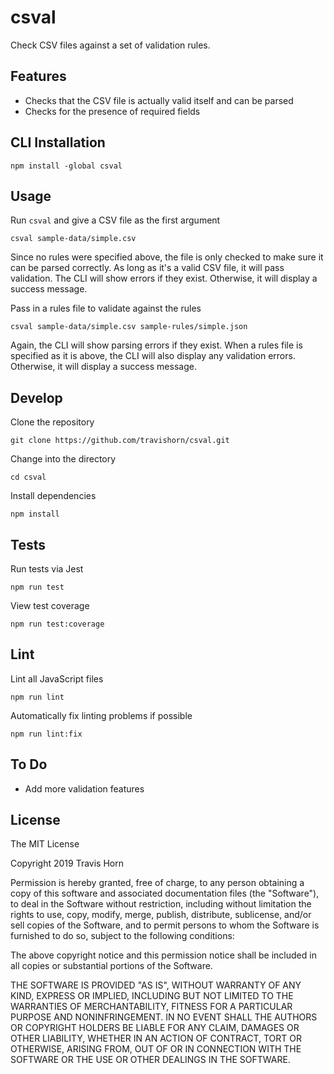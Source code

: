 # csval

Check CSV files against a set of validation rules.

## Features

- Checks that the CSV file is actually valid itself and can be parsed
- Checks for the presence of required fields

## CLI Installation

```
npm install -global csval
```

## Usage

Run `csval` and give a CSV file as the first argument

```
csval sample-data/simple.csv
```

Since no rules were specified above, the file is only checked to make sure it
can be parsed correctly. As long as it's a valid CSV file, it will pass
validation. The CLI will show errors if they exist. Otherwise, it will display
a success message.

Pass in a rules file to validate against the rules

```
csval sample-data/simple.csv sample-rules/simple.json
```

Again, the CLI will show parsing errors if they exist. When a rules file is
specified as it is above, the CLI will also display any validation errors.
Otherwise, it will display a success message.

## Develop

Clone the repository

```
git clone https://github.com/travishorn/csval.git
```

Change into the directory

```
cd csval
```

Install dependencies

```
npm install
```

## Tests

Run tests via Jest

```
npm run test
```

View test coverage

```
npm run test:coverage
```

## Lint

Lint all JavaScript files

```
npm run lint
```

Automatically fix linting problems if possible

```
npm run lint:fix
```

## To Do

- Add more validation features

## License

The MIT License

Copyright 2019 Travis Horn

Permission is hereby granted, free of charge, to any person obtaining a copy of
this software and associated documentation files (the "Software"), to deal in
the Software without restriction, including without limitation the rights to
use, copy, modify, merge, publish, distribute, sublicense, and/or sell copies of
the Software, and to permit persons to whom the Software is furnished to do so,
subject to the following conditions:

The above copyright notice and this permission notice shall be included in all
copies or substantial portions of the Software.

THE SOFTWARE IS PROVIDED "AS IS", WITHOUT WARRANTY OF ANY KIND, EXPRESS OR
IMPLIED, INCLUDING BUT NOT LIMITED TO THE WARRANTIES OF MERCHANTABILITY, FITNESS
FOR A PARTICULAR PURPOSE AND NONINFRINGEMENT. IN NO EVENT SHALL THE AUTHORS OR
COPYRIGHT HOLDERS BE LIABLE FOR ANY CLAIM, DAMAGES OR OTHER LIABILITY, WHETHER
IN AN ACTION OF CONTRACT, TORT OR OTHERWISE, ARISING FROM, OUT OF OR IN
CONNECTION WITH THE SOFTWARE OR THE USE OR OTHER DEALINGS IN THE SOFTWARE.
